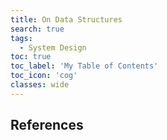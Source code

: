 ```yaml
---
title: On Data Structures
search: true
tags:
  - System Design
toc: true
toc_label: 'My Table of Contents'
toc_icon: 'cog'
classes: wide
---
```





## References

